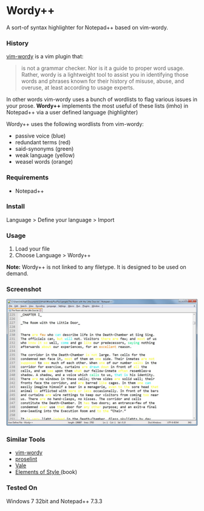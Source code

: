 # Wordy++
A sort-of syntax highlighter for Notepad++ based on vim-wordy. 

### History
[vim-wordy](https://github.com/reedes/vim-wordy) is a vim plugin that:

>is not a grammar checker. Nor is it a guide to proper word usage. Rather, wordy is a lightweight tool to assist you in identifying those words and phrases known for their history of misuse, abuse, and overuse, at least according to usage experts.

In other words vim-wordy uses a bunch of wordlists to flag various issues in your prose. **Wordy++** implements the most useful of these lists (imho) in Notepad++ via a user defined language (highlighter)

Wordy++ uses the following wordlists from vim-wordy:

* passive voice (blue)
* redundant terms (red)
* said-synonyms (green)
* weak language (yellow)
* weasel words (orange)

### Requirements
* Notepad++

### Install
Language > Define your language > Import

### Usage 
1. Load your file
2. Choose Language > Wordy++

**Note:**  Wordy++ is not linked to any filetype. It is designed to be used on demand. 

### Screenshot
![screenshot](screenshot.jpg)

### Similar Tools
* [vim-wordy](https://github.com/reedes/vim-wordy)
* [proselint](https://github.com/amperser/proselint)
* [Vale](https://github.com/ValeLint/vale)
* [Elements of Style ](http://www.bartleby.com/141/strunk1.html) (book)

### Tested On
Windows 7 32bit and Notepad++ 7.3.3